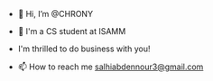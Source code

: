 - 👋 Hi, I’m @CHRONY

- 👀 I'm a CS student at ISAMM
- I'm thrilled to do business with you! 
- 📫 How to reach me salhiabdennour3@gmail.com
  
<!---
CHRONY/CHRONY is a ✨ special ✨ repository because its `README.md` (this file) appears on your GitHub profile.
You can click the Preview link to take a look at your changes.
--->

